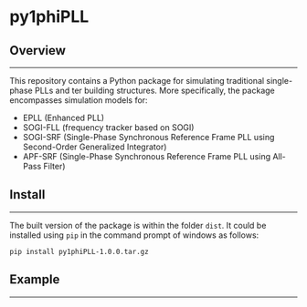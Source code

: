 # py1phiPLL




## Overview
----------------------------

This repository contains a Python package for simulating traditional single-phase PLLs and ter building structures. More specifically, the package encompasses simulation models for:

- EPLL (Enhanced PLL) 
- SOGI-FLL (frequency tracker based on SOGI)
- SOGI-SRF (Single-Phase Synchronous Reference Frame PLL using Second-Order Generalized Integrator)
- APF-SRF (Single-Phase Synchronous Reference Frame PLL using All-Pass Filter)




## Install
---------------------------

The built version of the package is within the folder <code>dist</code>. It could be installed using <code>pip</code> in the command prompt of windows as follows:

```
pip install py1phiPLL-1.0.0.tar.gz
```




## Example
---------------------------


